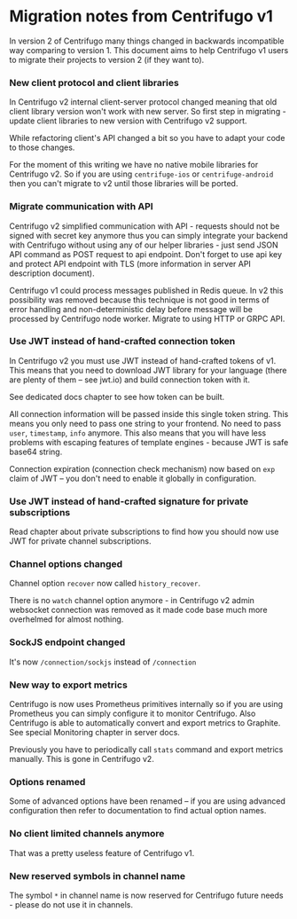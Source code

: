 # Migration notes from Centrifugo v1

In version 2 of Centrifugo many things changed in backwards incompatible way comparing to version 1. This document aims to help Centrifugo v1 users to migrate their projects to version 2 (if they want to).

### New client protocol and client libraries

In Centrifugo v2 internal client-server protocol changed meaning that old client library version won't work with new server. So first step in migrating - update client libraries to new version with Centrifugo v2 support.

While refactoring client's API changed a bit so you have to adapt your code to those changes.

For the moment of this writing we have no native mobile libraries for Centrifugo v2. So if you are using `centrifuge-ios` or `centrifuge-android` then you can't migrate to v2 until those libraries will be ported.

### Migrate communication with API

Centrifugo v2 simplified communication with API - requests should not be signed with secret key anymore thus you can simply integrate your backend with Centrifugo without using any of our helper libraries - just send JSON API command as POST request to api endpoint. Don't forget to use api key and protect API endpoint with TLS (more information in server API description document).

Centrifugo v1 could process messages published in Redis queue. In v2 this possibility was removed because this technique is not good in terms of error handling and non-deterministic delay before message will be processed by Centrifugo node worker. Migrate to using HTTP or GRPC API.

### Use JWT instead of hand-crafted connection token

In Centrifugo v2 you must use JWT instead of hand-crafted tokens of v1. This means that you need to download JWT library for your language (there are plenty of them – see jwt.io) and build connection token with it.

See dedicated docs chapter to see how token can be built. 

All connection information will be passed inside this single token string. This means you only need to pass one string to your frontend. No need to pass `user`, `timestamp`, `info` anymore. This also means that you will have less problems with escaping features of template engines - because JWT is safe base64 string.

Connection expiration (connection check mechanism) now based on `exp` claim of JWT – you don't need to enable it globally in configuration. 

### Use JWT instead of hand-crafted signature for private subscriptions

Read chapter about private subscriptions to find how you should now use JWT for private channel subscriptions.

### Channel options changed

Channel option `recover` now called `history_recover`.

There is no `watch` channel option anymore - in Centrifugo v2 admin websocket connection was removed as it made code base much more overhelmed for almost nothing. 

### SockJS endpoint changed

It's now `/connection/sockjs` instead of `/connection`

### New way to export metrics

Centrifugo is now uses Prometheus primitives internally so if you are using Prometheus you can simply configure it to monitor Centrifugo. Also Centrifugo is able to automatically convert and export metrics to Graphite. See special Monitoring chapter in server docs.

Previously you have to periodically call `stats` command and export metrics manually. This is gone in Centrifugo v2.

### Options renamed

Some of advanced options have been renamed – if you are using advanced configuration then refer to documentation to find actual option names.

### No client limited channels anymore

That was a pretty useless feature of Centrifugo v1.

### New reserved symbols in channel name

The symbol `*` in channel name is now reserved for Centrifugo future needs - please do not use it in channels.
